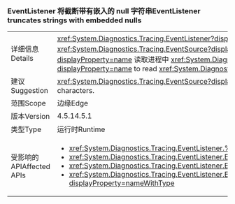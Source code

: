 ### <a name="eventlistener-truncates-strings-with-embedded-nulls"></a><span data-ttu-id="b0626-101">EventListener 将截断带有嵌入的 null 字符串</span><span class="sxs-lookup"><span data-stu-id="b0626-101">EventListener truncates strings with embedded nulls</span></span>

|   |   |
|---|---|
|<span data-ttu-id="b0626-102">详细信息</span><span class="sxs-lookup"><span data-stu-id="b0626-102">Details</span></span>|<span data-ttu-id="b0626-103"><xref:System.Diagnostics.Tracing.EventListener?displayProperty=name> 将截断带有嵌入的 null 的字符串。</span><span class="sxs-lookup"><span data-stu-id="b0626-103"><xref:System.Diagnostics.Tracing.EventListener?displayProperty=name> truncates strings with embedded nulls.</span></span> <span data-ttu-id="b0626-104">Null 字符不受 <xref:System.Diagnostics.Tracing.EventSource?displayProperty=name> 类支持。</span><span class="sxs-lookup"><span data-stu-id="b0626-104">Null characters are not supported by the <xref:System.Diagnostics.Tracing.EventSource?displayProperty=name> class.</span></span> <span data-ttu-id="b0626-105">此更改仅影响使用 <xref:System.Diagnostics.Tracing.EventListener?displayProperty=name> 读取进程中 <xref:System.Diagnostics.Tracing.EventSource?displayProperty=name> 数据的应用以及使用 null 字符串作为分隔符的应用。</span><span class="sxs-lookup"><span data-stu-id="b0626-105">The change only affects apps that use <xref:System.Diagnostics.Tracing.EventListener?displayProperty=name> to read <xref:System.Diagnostics.Tracing.EventSource?displayProperty=name> data in process and that use null characters as delimiters.</span></span>|
|<span data-ttu-id="b0626-106">建议</span><span class="sxs-lookup"><span data-stu-id="b0626-106">Suggestion</span></span>|<span data-ttu-id="b0626-107"><xref:System.Diagnostics.Tracing.EventSource?displayProperty=name> 数据应更新，如果可能，若要不使用嵌入的 null 字符。</span><span class="sxs-lookup"><span data-stu-id="b0626-107"><xref:System.Diagnostics.Tracing.EventSource?displayProperty=name> data should be updated, if possible, to not use embedded null characters.</span></span>|
|<span data-ttu-id="b0626-108">范围</span><span class="sxs-lookup"><span data-stu-id="b0626-108">Scope</span></span>|<span data-ttu-id="b0626-109">边缘</span><span class="sxs-lookup"><span data-stu-id="b0626-109">Edge</span></span>|
|<span data-ttu-id="b0626-110">版本</span><span class="sxs-lookup"><span data-stu-id="b0626-110">Version</span></span>|<span data-ttu-id="b0626-111">4.5.1</span><span class="sxs-lookup"><span data-stu-id="b0626-111">4.5.1</span></span>|
|<span data-ttu-id="b0626-112">类型</span><span class="sxs-lookup"><span data-stu-id="b0626-112">Type</span></span>|<span data-ttu-id="b0626-113">运行时</span><span class="sxs-lookup"><span data-stu-id="b0626-113">Runtime</span></span>|
|<span data-ttu-id="b0626-114">受影响的 API</span><span class="sxs-lookup"><span data-stu-id="b0626-114">Affected APIs</span></span>|<ul><li><xref:System.Diagnostics.Tracing.EventListener.%23ctor?displayProperty=nameWithType></li><li><xref:System.Diagnostics.Tracing.EventListener.EnableEvents(System.Diagnostics.Tracing.EventSource,System.Diagnostics.Tracing.EventLevel)?displayProperty=nameWithType></li><li><xref:System.Diagnostics.Tracing.EventListener.EnableEvents(System.Diagnostics.Tracing.EventSource,System.Diagnostics.Tracing.EventLevel,System.Diagnostics.Tracing.EventKeywords)?displayProperty=nameWithType></li><li><xref:System.Diagnostics.Tracing.EventListener.EnableEvents(System.Diagnostics.Tracing.EventSource,System.Diagnostics.Tracing.EventLevel,System.Diagnostics.Tracing.EventKeywords,System.Collections.Generic.IDictionary{System.String,System.String})?displayProperty=nameWithType></li></ul>|

